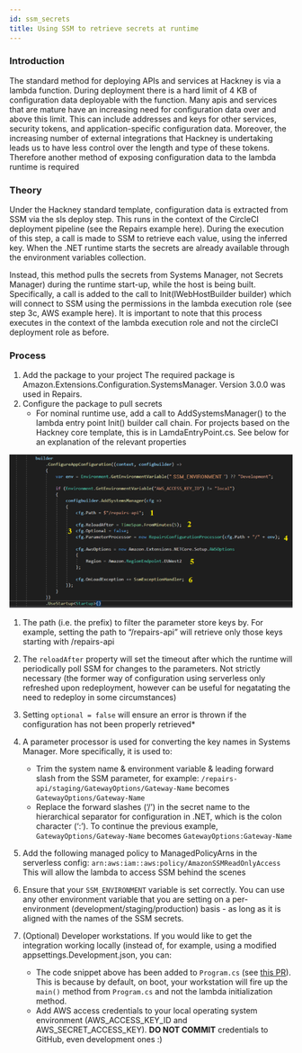 ```yaml
---
id: ssm_secrets
title: Using SSM to retrieve secrets at runtime
---
```


### Introduction

The standard method for deploying APIs and services at Hackney is via a lambda function. During deployment there is a hard limit of 4 KB of configuration data deployable with the function. Many apis and services that are mature have an increasing need for configuration data over and above this limit. This can include addresses and keys for other services, security tokens, and application-specific configuration data. Moreover, the increasing number of external integrations that Hackney is undertaking leads us to have less control over the length and type of these tokens. Therefore another method of exposing configuration data to the lambda runtime is required

### Theory

Under the Hackney standard template, configuration data is extracted from SSM via the sls deploy step. This runs in the context of the CircleCI deployment pipeline (see the Repairs example here). During the execution of this step, a call is made to SSM to retrieve each value, using the inferred key. When the .NET runtime starts the secrets are already available through the environment variables collection.

Instead, this method pulls the secrets from Systems Manager, not Secrets Manager) during the runtime start-up, while the host is being built. Specifically, a call is added to the call to Init(IWebHostBuilder builder) which will connect to SSM using the permissions in the lambda execution role (see step 3c, AWS example here). It is important to note that this process executes in the context of the lambda execution role and not the circleCI deployment role as before.

### Process
1. Add the package to your project
        The required package is Amazon.Extensions.Configuration.SystemsManager. Version 3.0.0 was used in Repairs.
2. Configure the package to pull secrets
    - For nominal runtime use, add a call to AddSystemsManager() to the lambda entry point Init() builder call chain. For projects based on the Hackney core template, this is in LamdaEntryPoint.cs. See below for an explanation of the relevant properties

![alt_text](../doc-images/ssm_process.png "image_tooltip")

1. The path (i.e. the prefix) to filter the parameter store keys by. For example, setting the path to “/repairs-api” will retrieve only those keys starting with /repairs-api
2. The ```reloadAfter``` property will set the timeout after which the runtime will periodically poll SSM for changes to the parameters. Not strictly necessary (the former way of configuration using serverless only refreshed upon redeployment, however can be useful for negatating the need to redeploy in some circumstances)
3. Setting ```optional = false``` will ensure an error is thrown if the configuration has not been properly retrieved*
4. A parameter processor is used for converting the key names in Systems Manager. More specifically, it is used to:
    - Trim the system name & environment variable & leading forward slash from the SSM parameter, for example:
    ```/repairs-api/staging/GatewayOptions/Gateway-Name```
    becomes
    ```GatewayOptions/Gateway-Name```
    - Replace the forward slashes (‘/’) in the secret name to the hierarchical separator for configuration in .NET, which is the colon character (‘:’). To continue the previous example,
    ```GatewayOptions/Gateway-Name```
    becomes
    ```GatewayOptions:Gateway-Name```


5. Add the following managed policy to ManagedPolicyArns in the serverless config: ```arn:aws:iam::aws:policy/AmazonSSMReadOnlyAccess```
	This will allow the lambda to access SSM behind the scenes
6. Ensure that your ```SSM_ENVIRONMENT``` variable is set correctly. You can use any other environment variable that you are setting on a per-environment (development/staging/production) basis - as long as it is aligned with the names of the SSM secrets.
7. (Optional) Developer workstations. If you would like to get the integration working locally (instead of, for example, using a modified appsettings.Development.json, you can:
    - The code snippet above has been added to ```Program.cs``` (see [this PR](https://github.com/LBHackney-IT/repairs-api-dotnet/pull/584/files)). This is because by default, on boot, your workstation will fire up the ```main()``` method from ```Program.cs``` and not the lambda initialization method.
    - Add AWS access credentials to your local operating system environment (AWS_ACCESS_KEY_ID and AWS_SECRET_ACCESS_KEY). **DO NOT COMMIT** credentials to GitHub, even development ones :)

